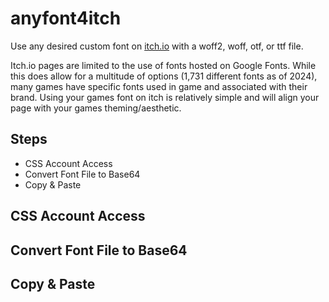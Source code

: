 # anyfont4itch
Use any desired custom font on [itch.io](https://itch.io/) with a woff2, woff, otf, or ttf file.

Itch.io pages are limited to the use of fonts hosted on Google Fonts. While this does allow for a multitude of options (1,731 different fonts as of 2024), many games have specific fonts used in game and associated with their brand. Using your games font on itch is relatively simple and will align your page with your games theming/aesthetic.

## Steps
- CSS Account Access
- Convert Font File to Base64
- Copy & Paste

## CSS Account Access

## Convert Font File to Base64

## Copy & Paste
